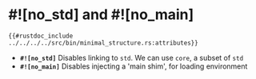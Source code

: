 # #![no_std] and #![no_main]

```rust,noplaypen
{{#rustdoc_include ../../../../src/bin/minimal_structure.rs:attributes}}
```

- **`#![no_std]`** Disables linking to `std`. We can use `core`, a subset of `std`
- **`#![no_main]`** Disables injecting a 'main shim', for loading environment